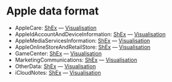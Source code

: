 # Apple data format

* AppleCare: [ShEx](https://github.com/hestiaAI/data-catalog/blob/main/shex/apple/AppleCare.shex) — [Visualisation](http://rdfshape.herokuapp.com/schemaInfo?schemaURL=https%3A%2F%2Fraw.githubusercontent.com%2FhestiaAI%2Fdata-catalog%2Fmain%2Fshex%2Fapple%2FAppleCare.shex&schemaFormat=ShExC&schemaEngine=ShEx)
* AppleIdAccountAndDeviceInformation: [ShEx](https://github.com/hestiaAI/data-catalog/blob/main/shex/apple/AppleIdAccountAndDeviceInformation.shex) — [Visualisation](http://rdfshape.herokuapp.com/schemaInfo?schemaURL=https%3A%2F%2Fraw.githubusercontent.com%2FhestiaAI%2Fdata-catalog%2Fmain%2Fshex%2Fapple%2FAppleIdAccountAndDeviceInformation.shex&schemaFormat=ShExC&schemaEngine=ShEx)
* AppleMediaServicesInformation: [ShEx](https://github.com/hestiaAI/data-catalog/blob/main/shex/apple/AppleMediaServicesInformation.shex) — [Visualisation](http://rdfshape.herokuapp.com/schemaInfo?schemaURL=https%3A%2F%2Fraw.githubusercontent.com%2FhestiaAI%2Fdata-catalog%2Fmain%2Fshex%2Fapple%2FAppleMediaServicesInformation.shex&schemaFormat=ShExC&schemaEngine=ShEx)
* AppleOnlineStoreAndRetailStore: [ShEx](https://github.com/hestiaAI/data-catalog/blob/main/shex/apple/AppleOnlineStoreAndRetailStore.shex) — [Visualisation](http://rdfshape.herokuapp.com/schemaInfo?schemaURL=https%3A%2F%2Fraw.githubusercontent.com%2FhestiaAI%2Fdata-catalog%2Fmain%2Fshex%2Fapple%2FAppleOnlineStoreAndRetailStore.shex&schemaFormat=ShExC&schemaEngine=ShEx)
* GameCenter: [ShEx](https://github.com/hestiaAI/data-catalog/blob/main/shex/apple/GameCenter.shex) — [Visualisation](http://rdfshape.herokuapp.com/schemaInfo?schemaURL=https%3A%2F%2Fraw.githubusercontent.com%2FhestiaAI%2Fdata-catalog%2Fmain%2Fshex%2Fapple%2FGameCenter.shex&schemaFormat=ShExC&schemaEngine=ShEx)
* MarketingCommunications: [ShEx](https://github.com/hestiaAI/data-catalog/blob/main/shex/apple/MarketingCommunications.shex) — [Visualisation](http://rdfshape.herokuapp.com/schemaInfo?schemaURL=https%3A%2F%2Fraw.githubusercontent.com%2FhestiaAI%2Fdata-catalog%2Fmain%2Fshex%2Fapple%2FMarketingCommunications.shex&schemaFormat=ShExC&schemaEngine=ShEx)
* OtherData: [ShEx](https://github.com/hestiaAI/data-catalog/blob/main/shex/apple/OtherData.shex) — [Visualisation](http://rdfshape.herokuapp.com/schemaInfo?schemaURL=https%3A%2F%2Fraw.githubusercontent.com%2FhestiaAI%2Fdata-catalog%2Fmain%2Fshex%2Fapple%2FOtherData.shex&schemaFormat=ShExC&schemaEngine=ShEx)
* iCloudNotes: [ShEx](https://github.com/hestiaAI/data-catalog/blob/main/shex/apple/iCloudNotes.shex) — [Visualisation](http://rdfshape.herokuapp.com/schemaInfo?schemaURL=https%3A%2F%2Fraw.githubusercontent.com%2FhestiaAI%2Fdata-catalog%2Fmain%2Fshex%2Fapple%2FiCloudNotes.shex&schemaFormat=ShExC&schemaEngine=ShEx)
